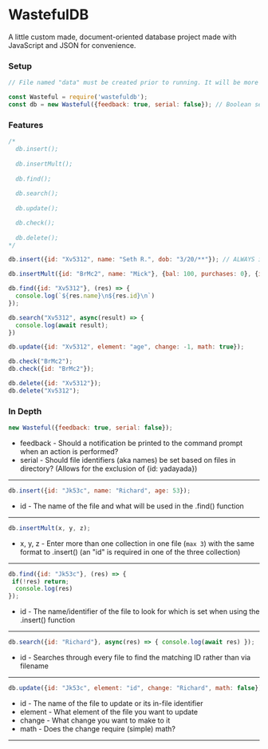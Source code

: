 # WastefulDB
A little custom made, document-oriented database project made with JavaScript and JSON for convenience.


### Setup
```js
// File named "data" must be created prior to running. It will be more spacious in the main file

const Wasteful = require('wastefuldb');
const db = new Wasteful({feedback: true, serial: false}); // Boolean set to true to receive feedback from functions such as .insert(); Default: false
```

### Features
```js
/*
  db.insert();
  
  db.insertMult();
  
  db.find();
  
  db.search();
  
  db.update();

  db.check();
    
  db.delete();
*/

db.insert({id: "Xv5312", name: "Seth R.", dob: "3/20/**"}); // ALWAYS include {id: "String/Number"} as the files are orgainzed by identifiers

db.insertMult({id: "BrMc2", name: "Mick"}, {bal: 100, purchases: 0}, {inv: 0});

db.find({id: "Xv5312"}, (res) => {
  console.log(`${res.name}\n${res.id}\n`)
});

db.search("Xv5312", async(result) => {
  console.log(await result);
})

db.update({id: "Xv5312", element: "age", change: -1, math: true});

db.check("BrMc2");
db.check({id: "BrMc2"});

db.delete({id: "Xv5312"});
db.delete("Xv5312");
```

### In Depth
```js
new Wasteful({feedback: true, serial: false});
```
* feedback - Should a notification be printed to the command prompt when an action is performed?
* serial - Should file identifiers (aka names) be set based on files in directory? (Allows for the exclusion of {id: yadayada})

___

```js
db.insert({id: "Jk53c", name: "Richard", age: 53});
```
* id - The name of the file and what will be used in the .find() function

___

```js
db.insertMult(x, y, z);
```
* x, y, z - Enter more than one collection in one file (`max 3`) with the same format to .insert() (an "id" is required in one of the three collection)

___

```js
db.find({id: "Jk53c"}, (res) => {  
 if(!res) return;
  console.log(res) 
});
```
* id - The name/identifier of the file to look for which is set when using the .insert() function

___

```js
db.search({id: "Richard"}, async(res) => { console.log(await res) });
```
* id - Searches through every file to find the matching ID rather than via filename

___

```js
db.update({id: "Jk53c", element: "id", change: "Richard", math: false});
```
* id - The name of the file to update or its in-file identifier
* element - What element of the file you want to update
* change - What change you want to make to it
* math - Does the change require (simple) math?

___
